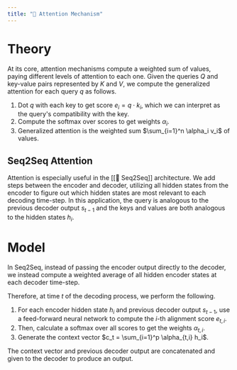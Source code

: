 ```yaml
---
title: "🚨 Attention Mechanism"
---
```

# Theory
At its core, attention mechanisms compute a weighted sum of values, paying different levels of attention to each one. Given the queries $Q$ and key-value pairs represented by $K$ and $V$, we compute the generalized attention for each query $q$ as follows.
1. Dot $q$ with each key to get score $e_i = q \cdot k_i$, which we can interpret as the query's compatibility with the key.
2. Compute the softmax over scores to get weights $\alpha_i$.
3. Generalized attention is the weighted sum $\sum_{i=1}^n \alpha_i v_i$ of values.

## Seq2Seq Attention
Attention is especially useful in the [[🧵 Seq2Seq]] architecture. We add steps between the encoder and decoder, utilizing all hidden states from the encoder to figure out which hidden states are most relevant to each decoding time-step. In this application, the query is analogous to the previous decoder output $s_{t-1}$ and the keys and values are both analogous to the hidden states $h_i$.

# Model
In Seq2Seq, instead of passing the encoder output directly to the decoder, we instead compute a weighted average of all hidden encoder states at each decoder time-step.

Therefore, at time $t$ of the decoding process, we perform the following.
1. For each encoder hidden state $h_i$ and previous decoder output $s_{t-1}$, use a feed-forward neural network to compute the $i$-th alignment score $e_{t, i}$.
2. Then, calculate a softmax over all scores to get the weights $\alpha_{t,i}$.
3. Generate the context vector $c_t = \sum_{i=1}^p \alpha_{t,i} h_i$.

The context vector and previous decoder output are concatenated and given to the decoder to produce an output.